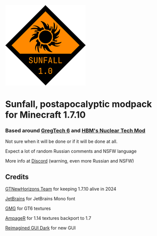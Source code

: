 ![sunfall](logo.png)

# Sunfall, postapocalyptic modpack for Minecraft 1.7.10

### Based around [GregTech 6](https://github.com/GregTech6/gregtech6) and [HBM's Nuclear Tech Mod](https://github.com/HbmMods/Hbm-s-Nuclear-Tech-GIT)

Not sure when it will be done or if it will be done at all.

Expect a lot of random Russian comments and NSFW language

More info at [Discord](https://discord.gg/BxQJcpxZHY) (warning, even more Russian and NSFW)

## Credits

[GTNewHorizons Team](https://github.com/GTNewHorizons) for keeping 1.7.10 alive in 2024

[JetBrains](https://www.jetbrains.com/) for JetBrains Mono font

[GMG](https://forum.mechaenetia.com/u/GMG) for GT6 textures

[AmpageR](https://www.reddit.com/u/AmpageR/) for 1.14 textures backport to 1.7

[Reimagined GUI Dark](https://modrinth.com/resourcepack/reimaginedguidark) for new GUI
